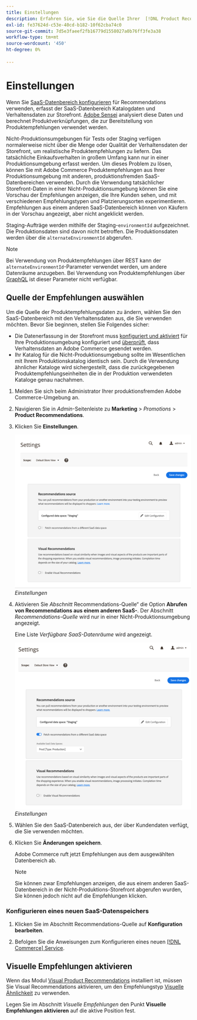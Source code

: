 ```yaml
---
title: Einstellungen
description: Erfahren Sie, wie Sie die Quelle Ihrer  [!DNL Product Recommendations]  ändern und visuelle Empfehlungen aktivieren.
exl-id: fe37624d-c53e-40cd-b182-10f62cba74c0
source-git-commit: 7d5e3faeef2fb16779d1558027a0b76ff3fe3a38
workflow-type: tm+mt
source-wordcount: '450'
ht-degree: 0%

---
```


# Einstellungen

Wenn Sie [SaaS-Datenbereich konfigurieren](../landing/saas.md#saas-configuration) für Recommendations verwenden, erfasst der SaaS-Datenbereich Katalogdaten und Verhaltensdaten zur Storefront. [Adobe Sensei](https://www.adobe.com/sensei.html) analysiert diese Daten und berechnet Produktverknüpfungen, die zur Bereitstellung von Produktempfehlungen verwendet werden.

Nicht-Produktionsumgebungen für Tests oder Staging verfügen normalerweise nicht über die Menge oder Qualität der Verhaltensdaten der Storefront, um realistische Produktempfehlungen zu liefern. Das tatsächliche Einkaufsverhalten in großem Umfang kann nur in einer Produktionsumgebung erfasst werden. Um dieses Problem zu lösen, können Sie mit Adobe Commerce Produktempfehlungen aus Ihrer Produktionsumgebung mit anderen, produktionsfremden SaaS-Datenbereichen verwenden. Durch die Verwendung tatsächlicher Storefront-Daten in einer Nicht-Produktionsumgebung können Sie eine Vorschau der Empfehlungen anzeigen, die Ihre Kunden sehen, und mit verschiedenen Empfehlungstypen und Platzierungsorten experimentieren. Empfehlungen aus einem anderen SaaS-Datenbereich können von Käufern in der Vorschau angezeigt, aber nicht angeklickt werden.

Staging-Aufträge werden mithilfe der Staging-`environmentId` aufgezeichnet. Die Produktionsdaten sind davon nicht betroffen. Die Produktionsdaten werden über die `alternateEnvironmentId` abgerufen.

>[!NOTE]
>
>Bei Verwendung von Produktempfehlungen über REST kann der `alternateEnvironmentId`-Parameter verwendet werden, um andere Datenräume anzugeben. Bei Verwendung von Produktempfehlungen über [GraphQL](https://developer.adobe.com/commerce/webapi/graphql/schema/product-recommendations/queries/recommendations/) ist dieser Parameter nicht verfügbar.

## Quelle der Empfehlungen auswählen

Um die Quelle der Produktempfehlungsdaten zu ändern, wählen Sie den SaaS-Datenbereich mit den Verhaltensdaten aus, die Sie verwenden möchten. Bevor Sie beginnen, stellen Sie Folgendes sicher:

- Die Datenerfassung in der Storefront muss [konfiguriert und aktiviert](install-configure.md) für Ihre Produktionsumgebung konfiguriert und [überprüft](https://developer.adobe.com/commerce/services/shared-services/storefront-events/collector/verify/), dass Verhaltensdaten an Adobe Commerce gesendet werden.
- Ihr Katalog für die Nicht-Produktionsumgebung sollte im Wesentlichen mit Ihrem Produktionskatalog identisch sein. Durch die Verwendung ähnlicher Kataloge wird sichergestellt, dass die zurückgegebenen Produktempfehlungseinheiten die in der Produktion verwendeten Kataloge genau nachahmen.

1. Melden Sie sich beim Administrator Ihrer produktionsfremden Adobe Commerce-Umgebung an.

1. Navigieren Sie in _Admin_-Seitenleiste zu **Marketing** > _Promotions_ > **Product Recommendations**.

1. Klicken Sie **Einstellungen**.

   ![Produktempfehlungseinstellungen](assets/settings.png)
   _Einstellungen_

1. Aktivieren Sie _Abschnitt_ Recommendations-Quelle“ die Option **Abrufen von Recommendations aus einem anderen SaaS-**. Der Abschnitt _Recommendations-Quelle_ wird nur in einer Nicht-Produktionsumgebung angezeigt.

   Eine Liste _Verfügbare SaaS-Datenräume_ wird angezeigt.

   ![Produktempfehlungseinstellungen](assets/settings-select-saas.png)
   _Einstellungen_

1. Wählen Sie den SaaS-Datenbereich aus, der über Kundendaten verfügt, die Sie verwenden möchten.

1. Klicken Sie **Änderungen speichern**.

   Adobe Commerce ruft jetzt Empfehlungen aus dem ausgewählten Datenbereich ab.

   >[!NOTE]
   >
   > Sie können zwar Empfehlungen anzeigen, die aus einem anderen SaaS-Datenbereich in der Nicht-Produktions-Storefront abgerufen wurden, Sie können jedoch nicht auf die Empfehlungen klicken.

### Konfigurieren eines neuen SaaS-Datenspeichers

1. Klicken Sie im Abschnitt Recommendations-Quelle auf **Konfiguration bearbeiten**.

1. Befolgen Sie die Anweisungen zum Konfigurieren eines neuen [[!DNL Commerce] Service](/help/landing/saas.md).

## Visuelle Empfehlungen aktivieren

Wenn das Modul [Visual Product Recommendations](install-configure.md) installiert ist, müssen Sie Visual Recommendations aktivieren, um den Empfehlungstyp [Visuelle Ähnlichkeit](type.md#visualsim) zu verwenden.

Legen Sie im Abschnitt _Visuelle Empfehlungen_ den Punkt **Visuelle Empfehlungen aktivieren** auf die aktive Position fest.
